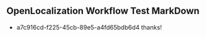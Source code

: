 ## OpenLocalization Workflow Test MarkDown
* a7c916cd-f225-45cb-89e5-a4fd65bdb6d4 thanks!

<!--HONumber=Aug16_HO4-->


